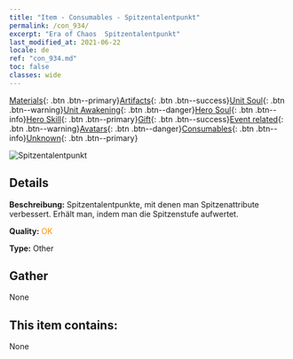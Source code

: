 ```yaml
---
title: "Item - Consumables - Spitzentalentpunkt"
permalink: /con_934/
excerpt: "Era of Chaos  Spitzentalentpunkt"
last_modified_at: 2021-06-22
locale: de
ref: "con_934.md"
toc: false
classes: wide
---
```

 [Materials](/ItemsDE/){: .btn .btn--primary}[Artifacts](/ItemsDE/Artifacts/){: .btn .btn--success}[Unit Soul](/ItemsDE/UnitSoul/){: .btn .btn--warning}[Unit Awakening](/ItemsDE/UnitAwakening/){: .btn .btn--danger}[Hero Soul](/ItemsDE/HeroSoul/){: .btn .btn--info}[Hero Skill](/ItemsDE/HeroSkill/){: .btn .btn--primary}[Gift](/ItemsDE/Gift/){: .btn .btn--success}[Event related](/ItemsDE/Events/){: .btn .btn--warning}[Avatars](/ItemsDE/Avatars/){: .btn .btn--danger}[Consumables](/ItemsDE/Consumables/){: .btn .btn--info}[Unknown](/ItemsDE/Unknown/){: .btn .btn--primary}

 ![Spitzentalentpunkt](/images/t/i_40022.png)

## Details
 **Beschreibung:** Spitzentalentpunkte, mit denen man Spitzenattribute verbessert. Erhält man, indem man die Spitzenstufe aufwertet.

 **Quality:** <span style="color: #FF8C00">OK</span>

 **Type:** Other

## Gather

  None

## This item contains:

  None

